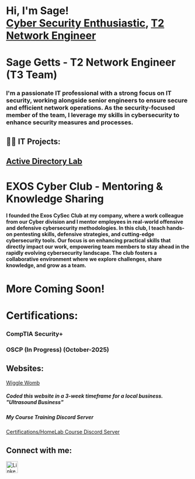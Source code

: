 <h1>Hi, I'm Sage! <br/><a href="https://github.com/sgetts/SageGettsPortfolio">Cyber Security Enthusiastic</a>, <a href="https://www.linkedin.com/in/sagegetts/">T2 Network Engineer</a></h1>

<h1>Sage Getts - T2 Network Engineer (T3 Team)</h1>
<h3>I'm a passionate IT professional with a strong focus on IT security, working alongside senior engineers to ensure secure and efficient network operations. As the security-focused member of the team, I leverage my skills in cybersecurity to enhance security measures and processes.</h3>

<h2>👨‍💻 IT Projects:</h2>

<h2> <a href="https://github.com/sgetts/ADLab">Active Directory Lab</a> </h2>

<h1>EXOS Cyber Club - Mentoring & Knowledge Sharing</h1>
<h4>I founded the Exos CySec Club at my company, where a work colleague from our Cyber division and I mentor employees in real-world offensive and defensive cybersecurity methodologies. In this club, I teach hands-on pentesting skills, defensive strategies, and cutting-edge cybersecurity tools. Our focus is on enhancing practical skills that directly impact our work, empowering team members to stay ahead in the rapidly evolving cybersecurity landscape. The club fosters a collaborative environment where we explore challenges, share knowledge, and grow as a team.</h4>


<h1>More Coming Soon!</h1>

<h1>Certifications:</h1>
<h3>CompTIA Security+</h3>
<h3>OSCP (In Progress) (October-2025)</h3>
<!--
- <b>Project 1</b>
  - [Link to Project Repo](Link)
- <b>Project 2</b>
  - [Link to Project Repo](Link) <b><i>(Additonal Details)</b></i>
- <b>Project 3</b>
  - [Link to Project Repo](Link)
  - [Link to Project Repo]
  - [Active Directory Bulk User Creation](Link)
  - [Link to Project Repo](Link)
- <b>Project 4</b>
  - [Link to Project Repo]
  - [Link to Project Repo](s)
  - [Link to Project Repo](s)
- <b>Project 5</b>
  - [Link to Project Repo](s)
-->

<h2>Websites:</h2>
<a href="https://www.wigglewomb.com/">Wiggle Womb</a>
<h5>Coded this website in a 3-week timeframe for a local business. "Ultrasound Business"</h5>

<h5>My Course Training Discord Server</h5>
<a href="https://discord.gg/kxErEsjvHE" title="Discord Server">Certifications/HomeLab Course Discord Server</a>


<h2>Connect with me:</h2>

<a href="https://www.linkedin.com/in/sagegetts/" target="_blank" rel="noopener noreferrer">
    <img src="https://cdn-icons-png.flaticon.com/512/174/174857.png" alt="LinkedIn" style="width: 32px; height: 32px;">
</a>


<!--

Future Ideas:

- 🔭 I’m currently working on ...
- 🌱 I’m currently learning ...
- 👯 I’m looking to collaborate on ...
- 🤔 I’m looking for help with ...
- 💬 Ask me about ...
- 📫 How to reach me: ...
- 😄 Pronouns: ...
- ⚡ Fun fact: ...
-->
